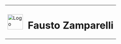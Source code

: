 <table>
  <tr>
    <td><img src="https://github.com/faustozamparelli/faustozamparelli/assets/105665123/6e61e01d-0c2d-43d5-922c-cd36c8059045" alt="Logo" width="50" height="50"></td>
    <td><h1>Fausto Zamparelli</h1></td>
  </tr>
</table>
